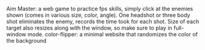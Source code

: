 Aim Master: a web game to practice fps skills, simply click at the enemies shown (comes in various size, color, angle). One headshot or three body shot eliminates the enemy, records the time took for each shot. Size of each target also resizes along with the window, so make sure to play in full-window mode.
color-flipper: a minimal website that randomizes the color of the background
